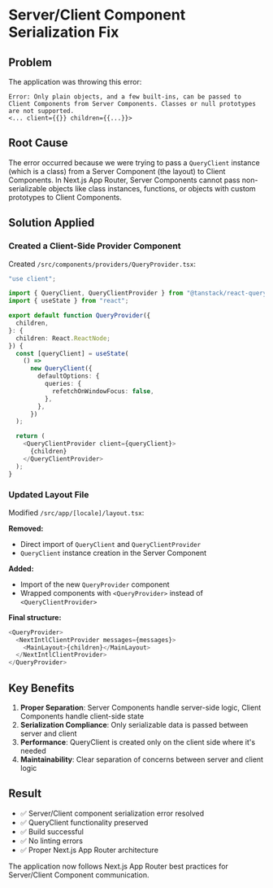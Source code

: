 # Server/Client Component Serialization Fix

## Problem
The application was throwing this error:
```
Error: Only plain objects, and a few built-ins, can be passed to Client Components from Server Components. Classes or null prototypes are not supported.
<... client={{}} children={{...}}>
```

## Root Cause
The error occurred because we were trying to pass a `QueryClient` instance (which is a class) from a Server Component (the layout) to Client Components. In Next.js App Router, Server Components cannot pass non-serializable objects like class instances, functions, or objects with custom prototypes to Client Components.

## Solution Applied

### Created a Client-Side Provider Component
Created `/src/components/providers/QueryProvider.tsx`:

```typescript
"use client";

import { QueryClient, QueryClientProvider } from "@tanstack/react-query";
import { useState } from "react";

export default function QueryProvider({
  children,
}: {
  children: React.ReactNode;
}) {
  const [queryClient] = useState(
    () =>
      new QueryClient({
        defaultOptions: {
          queries: {
            refetchOnWindowFocus: false,
          },
        },
      })
  );

  return (
    <QueryClientProvider client={queryClient}>
      {children}
    </QueryClientProvider>
  );
}
```

### Updated Layout File
Modified `/src/app/[locale]/layout.tsx`:

**Removed:**
- Direct import of `QueryClient` and `QueryClientProvider`
- `QueryClient` instance creation in the Server Component

**Added:**
- Import of the new `QueryProvider` component
- Wrapped components with `<QueryProvider>` instead of `<QueryClientProvider>`

**Final structure:**
```typescript
<QueryProvider>
  <NextIntlClientProvider messages={messages}>
    <MainLayout>{children}</MainLayout>
  </NextIntlClientProvider>
</QueryProvider>
```

## Key Benefits

1. **Proper Separation**: Server Components handle server-side logic, Client Components handle client-side state
2. **Serialization Compliance**: Only serializable data is passed between server and client
3. **Performance**: QueryClient is created only on the client side where it's needed
4. **Maintainability**: Clear separation of concerns between server and client logic

## Result
- ✅ Server/Client component serialization error resolved
- ✅ QueryClient functionality preserved
- ✅ Build successful
- ✅ No linting errors
- ✅ Proper Next.js App Router architecture

The application now follows Next.js App Router best practices for Server/Client Component communication.
